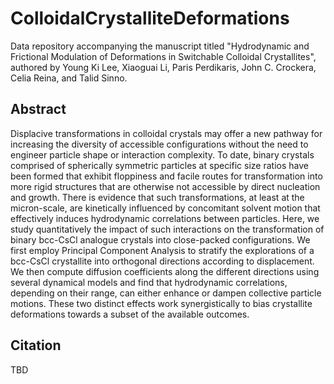 # ColloidalCrystalliteDeformations

Data repository accompanying the manuscript titled "Hydrodynamic and Frictional Modulation of Deformations in
Switchable Colloidal Crystallites", authored by Young Ki Lee, Xiaoguai Li, Paris Perdikaris, John C. Crockera, Celia Reina,
and Talid Sinno.

## Abstract
Displacive transformations in colloidal crystals may offer a new pathway for increasing the
diversity of accessible configurations without the need to engineer particle shape or interaction
complexity. To date, binary crystals comprised of spherically symmetric particles at specific size
ratios have been formed that exhibit floppiness and facile routes for transformation into more rigid
structures that are otherwise not accessible by direct nucleation and growth. There is evidence
that such transformations, at least at the micron-scale, are kinetically influenced by concomitant
solvent motion that effectively induces hydrodynamic correlations between particles. Here, we
study quantitatively the impact of such interactions on the transformation of binary bcc-CsCl
analogue crystals into close-packed configurations. We first employ Principal Component
Analysis to stratify the explorations of a bcc-CsCl crystallite into orthogonal directions according
to displacement. We then compute diffusion coefficients along the different directions using
several dynamical models and find that hydrodynamic correlations, depending on their range, can
either enhance or dampen collective particle motions. These two distinct effects work
synergistically to bias crystallite deformations towards a subset of the available outcomes.

## Citation

TBD
